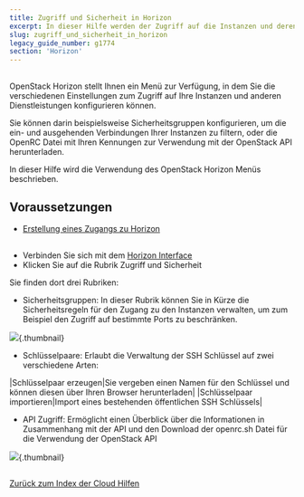 ```yaml
---
title: Zugriff und Sicherheit in Horizon
excerpt: In dieser Hilfe werden der Zugriff auf die Instanzen und deren Absicherung beschrieben
slug: zugriff_und_sicherheit_in_horizon
legacy_guide_number: g1774
section: 'Horizon'
---
```



## 
OpenStack Horizon stellt Ihnen ein Menü zur Verfügung, in dem Sie die verschiedenen Einstellungen zum Zugriff auf Ihre Instanzen und anderen Dienstleistungen konfigurieren können.

Sie können darin beispielsweise Sicherheitsgruppen konfigurieren, um die ein- und ausgehenden Verbindungen Ihrer Instanzen zu filtern, oder die OpenRC Datei mit Ihren Kennungen zur Verwendung mit der OpenStack API herunterladen.

In dieser Hilfe wird die Verwendung des OpenStack Horizon Menüs beschrieben.


## Voraussetzungen

- [Erstellung eines Zugangs zu Horizon]({legacy}1773)




## 

- Verbinden Sie sich mit dem [Horizon Interface](https://horizon.cloud.ovh.net/auth/login/)
- Klicken Sie auf die Rubrik Zugriff und Sicherheit


Sie finden dort drei Rubriken:


- Sicherheitsgruppen: In dieser Rubrik können Sie in Kürze die Sicherheitsregeln für den Zugang zu den Instanzen verwalten, um zum Beispiel den Zugriff auf bestimmte Ports zu beschränken.



![](images/img_2630.jpg){.thumbnail}

- Schlüsselpaare: Erlaubt die Verwaltung der SSH Schlüssel auf zwei verschiedene Arten:

|Schlüsselpaar erzeugen|Sie vergeben einen Namen für den Schlüssel und können diesen über Ihren Browser herunterladen|
|Schlüsselpaar importieren|Import eines bestehenden öffentlichen SSH Schlüssels|



- API Zugriff: Ermöglicht einen Überblick über die Informationen in Zusammenhang mit der API und den Download der openrc.sh Datei für die Verwendung der OpenStack API



![](images/img_2632.jpg){.thumbnail}


## 
[Zurück zum Index der Cloud Hilfen]({legacy}1785)

